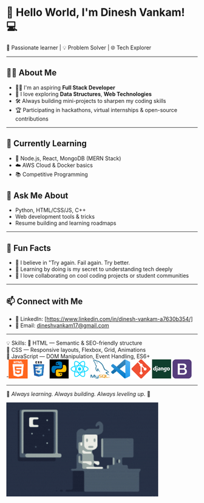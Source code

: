 

# 👋 Hello World, I'm Dinesh Vankam! 💻        

🚀 Passionate learner | 💡 Problem Solver | 🌐 Tech Explorer                                                 
                                                                                  
---                                               
                                  
## 👨‍💻 About Me                                 
- 👨‍🎓 I'm an aspiring **Full Stack Developer**                                                                
- 🧠 I love exploring **Data Structures**, **Web Technologies**
- 🛠️ Always building mini-projects to sharpen my coding skills
- 🏆 Participating in hackathons, virtual internships & open-source contributions 
                                                                         
---
                          
## 🌱 Currently Learning   
- 🔧 Node.js, React, MongoDB (MERN Stack)             
- ☁️ AWS Cloud & Docker basics  
- 📚 Competitive Programming                                                 

   

## 💬 Ask Me About
- Python, HTML/CSS/JS, C++
- Web development tools & tricks                    
- Resume building and learning roadmaps

---                   

## 🌟 Fun Facts
- 🎯 I believe in "Try again. Fail again. Try better.
- 🧩 Learning by doing is my secret to understanding tech deeply
- 🤝 I love collaborating on cool coding projects or student communities
   
---

## 📫 Connect with Me
- 💼 LinkedIn: [https://www.linkedin.com/in/dinesh-vankam-a7630b354/]
- 📧 Email: dineshvankam17@gmail.com

----
💡 Skills:
    🔹 HTML — Semantic & SEO-friendly structure<br>
    🔹 CSS — Responsive layouts, Flexbox, Grid, Animations<br>
    🔹 JavaScript — DOM Manipulation, Event Handling, ES6+<br>
  -<img src="https://github.com/vankam-dinesh/vankam-dinesh/blob/main/html.png?raw=true" width="50"/>
  <img src="https://github.com/vankam-dinesh/vankam-dinesh/blob/main/css.png" width="50"/>
  <img src="https://github.com/vankam-dinesh/vankam-dinesh/blob/main/python.jpg?raw=true" width="50"/>
  <img src="https://github.com/vankam-dinesh/vankam-dinesh/blob/main/react.png?raw=true" width="50"/>
  <img src="https://github.com/vankam-dinesh/vankam-dinesh/blob/main/sql.png?raw=true" width="50"/>
  <img src="https://github.com/vankam-dinesh/vankam-dinesh/blob/main/vs.png?raw=true" width="50"/>
  <img src="https://github.com/vankam-dinesh/vankam-dinesh/blob/main/git.png?raw=true" width="50"/>
   <img src="https://github.com/vankam-dinesh/vankam-dinesh/blob/main/django.jpg?raw=true" width="50"/>
    <img src="https://github.com/vankam-dinesh/vankam-dinesh/blob/main/bootstrap.png?raw=true" width="50"/>
        
---               
🔁 *Always learning. Always building. Always  leveling up.* 🔁                          


<img src="https://github.com/vankam-dinesh/vankam-dinesh/blob/main/Night-Coding.gif?raw=true" width="400"/>


